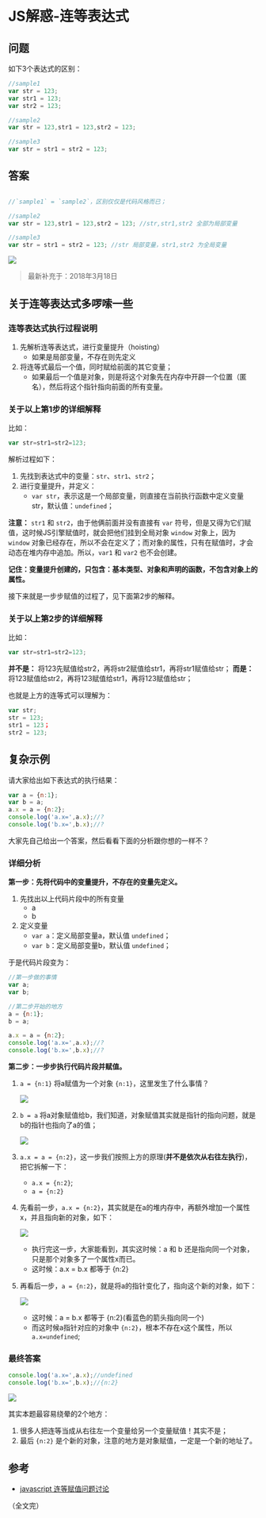 # JS解惑-连等表达式

## 问题

如下3个表达式的区别：

```js
//sample1
var str = 123;
var str1 = 123;
var str2 = 123;

//sample2
var str = 123,str1 = 123,str2 = 123;

//sample3
var str = str1 = str2 = 123;
```

## 答案

```js

//`sample1` = `sample2`，区别仅仅是代码风格而已；

//sample2
var str = 123,str1 = 123,str2 = 123; //str,str1,str2 全部为局部变量

//sample3
var str = str1 = str2 = 123; //str 局部变量，str1,str2 为全局变量

```

![](https://i.imgur.com/0xEVKKl.jpg)

> 最新补充于：2018年3月18日

## 关于连等表达式多啰嗦一些

### 连等表达式执行过程说明

1. 先解析连等表达式，进行变量提升（hoisting）
    * 如果是局部变量，不存在则先定义
1. 将连等式最后一个值，同时赋给前面的其它变量；
    * 如果最后一个值是对象，则是将这个对象先在内存中开辟一个位置（匿名），然后将这个指针指向前面的所有变量。

### 关于以上第1步的详细解释 ###

比如：

```js
var str=str1=str2=123;
```

解析过程如下：

1. 先找到表达式中的变量：`str`、`str1`、`str2`；
1. 进行变量提升，并定义：
    * `var str`，表示这是一个局部变量，则直接在当前执行函数中定义变量str，默认值：`undefined`；

**注意：** `str1` 和 `str2`，由于他俩前面并没有直接有 `var` 符号，但是又得为它们赋值，这时候JS引擎赋值时，就会把他们挂到全局对象 `window` 对象上，因为 `window` 对象已经存在，所以不会在定义了；而对象的属性，只有在赋值时，才会动态在堆内存中追加。所以，`var1` 和 `var2` 也不会创建。

**记住：变量提升创建的，只包含：基本类型、对象和声明的函数，不包含对象上的属性。**

接下来就是一步步赋值的过程了，见下面第2步的解释。

### 关于以上第2步的详细解释 ###

比如：

```js
var str=str1=str2=123;
```

**并不是：** 将123先赋值给str2，再将str2赋值给str1，再将str1赋值给str；
**而是：** 将123赋值给str2，再将123赋值给str1，再将123赋值给str；

也就是上方的连等式可以理解为：

```js
var str;
str = 123;
str1 = 123；
str2 = 123;
```

## 复杂示例

请大家给出如下表达式的执行结果：

```js
var a = {n:1};  
var b = a;
a.x = a = {n:2};  
console.log('a.x=',a.x);//?
console.log('b.x=',b.x);//?
```

大家先自己给出一个答案，然后看看下面的分析跟你想的一样不？

### 详细分析

**第一步：先将代码中的变量提升，不存在的变量先定义。**

1. 先找出以上代码片段中的所有变量
    * a
    * b
1. 定义变量
    * `var a`：定义局部变量a，默认值 `undefined`；
    * `var b`：定义局部变量b，默认值 `undefined`；

于是代码片段变为：

```js
//第一步做的事情
var a;  
var b;

//第二步开始的地方
a = {n:1}; 
b = a;

a.x = a = {n:2};  
console.log('a.x=',a.x);//?
console.log('b.x=',b.x);//?
```

**第二步：一步步执行代码片段并赋值。**

1. `a = {n:1}` 将a赋值为一个对象 `{n:1}`，这里发生了什么事情？

    ![](https://i.imgur.com/jM0Yllz.png)

1. `b = a` 将a对象赋值给b，我们知道，对象赋值其实就是指针的指向问题，就是b的指针也指向了a的值；

    ![](https://i.imgur.com/UT7X16f.png)

1. `a.x = a = {n:2}`，这一步我们按照上方的原理(**并不是依次从右往左执行**)，把它拆解一下：
    * `a.x = {n:2}`;
    * `a = {n:2}`

1. 先看前一步，`a.x = {n:2}`，其实就是在a的堆内存中，再额外增加一个属性x，并且指向新的对象，如下：

    ![](https://i.imgur.com/PYd9snA.png)

    * 执行完这一步，大家能看到，其实这时候：a 和 b 还是指向同一个对象，只是那个对象多了一个属性x而已。
    * 这时候：a.x = b.x 都等于 {n:2}

1. 再看后一步，`a = {n:2}`，就是将a的指针变化了，指向这个新的对象，如下：

    ![](https://i.imgur.com/LVhJKhx.png)

    * 这时候：a = b.x 都等于 {n:2}(看蓝色的箭头指向同一个)
    * 而这时候a指针对应的对象中 `{n:2}`，根本不存在x这个属性，所以 `a.x=undefined`;

### 最终答案

```js
console.log('a.x=',a.x);//undefined
console.log('b.x=',b.x);//{n:2}
```

![](https://i.imgur.com/mK8mGzO.png)

其实本题最容易绕晕的2个地方：

1. 很多人把连等当成从右往左一个变量给另一个变量赋值！其实不是；
1. 最后 `{n:2}` 是个新的对象，注意的地方是对象赋值，一定是一个新的地址了。

## 参考

* [javascript 连等赋值问题讨论](https://segmentfault.com/q/1010000002637728)

（全文完）
